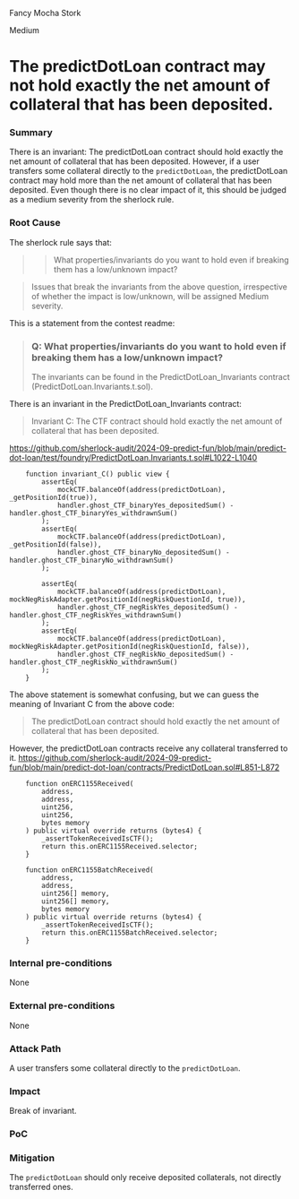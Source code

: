 Fancy Mocha Stork

Medium

# The predictDotLoan contract may not hold exactly the net amount of collateral that has been deposited.

### Summary
There is an invariant: The predictDotLoan contract should hold exactly the net amount of collateral that has been deposited.
However, if a user transfers some collateral directly to the `predictDotLoan`, the predictDotLoan contract may hold more than the net amount of collateral that has been deposited. Even though there is no clear impact of it, this should be judged as a medium severity from the sherlock rule.

### Root Cause
The sherlock rule says that: 
>> What properties/invariants do you want to hold even if breaking them has a low/unknown impact?

>Issues that break the invariants from the above question, irrespective of whether the impact is low/unknown, will be assigned Medium severity.

This is a statement from the contest readme:
> ### Q: What properties/invariants do you want to hold even if breaking them has a low/unknown impact?
> The invariants can be found in the PredictDotLoan_Invariants contract (PredictDotLoan.Invariants.t.sol).

There is an invariant in the PredictDotLoan_Invariants contract:
> Invariant C: The CTF contract should hold exactly the net amount of collateral that has been deposited.

https://github.com/sherlock-audit/2024-09-predict-fun/blob/main/predict-dot-loan/test/foundry/PredictDotLoan.Invariants.t.sol#L1022-L1040
```solidity
    function invariant_C() public view {
        assertEq(
            mockCTF.balanceOf(address(predictDotLoan), _getPositionId(true)),
            handler.ghost_CTF_binaryYes_depositedSum() - handler.ghost_CTF_binaryYes_withdrawnSum()
        );
        assertEq(
            mockCTF.balanceOf(address(predictDotLoan), _getPositionId(false)),
            handler.ghost_CTF_binaryNo_depositedSum() - handler.ghost_CTF_binaryNo_withdrawnSum()
        );

        assertEq(
            mockCTF.balanceOf(address(predictDotLoan), mockNegRiskAdapter.getPositionId(negRiskQuestionId, true)),
            handler.ghost_CTF_negRiskYes_depositedSum() - handler.ghost_CTF_negRiskYes_withdrawnSum()
        );
        assertEq(
            mockCTF.balanceOf(address(predictDotLoan), mockNegRiskAdapter.getPositionId(negRiskQuestionId, false)),
            handler.ghost_CTF_negRiskNo_depositedSum() - handler.ghost_CTF_negRiskNo_withdrawnSum()
        );
    }
```

The above statement is somewhat confusing, but we can guess the meaning of Invariant C from the above code:
>  The predictDotLoan contract should hold exactly the net amount of collateral that has been deposited.

However, the predictDotLoan contracts receive any collateral transferred to it.
https://github.com/sherlock-audit/2024-09-predict-fun/blob/main/predict-dot-loan/contracts/PredictDotLoan.sol#L851-L872
```solidity
    function onERC1155Received(
        address,
        address,
        uint256,
        uint256,
        bytes memory
    ) public virtual override returns (bytes4) {
        _assertTokenReceivedIsCTF();
        return this.onERC1155Received.selector;
    }

    function onERC1155BatchReceived(
        address,
        address,
        uint256[] memory,
        uint256[] memory,
        bytes memory
    ) public virtual override returns (bytes4) {
        _assertTokenReceivedIsCTF();
        return this.onERC1155BatchReceived.selector;
    }
```

### Internal pre-conditions

None

### External pre-conditions

None

### Attack Path

A user transfers some collateral directly to the `predictDotLoan`.

### Impact

Break of invariant.

### PoC

### Mitigation

The `predictDotLoan` should only receive deposited collaterals, not directly transferred ones.
